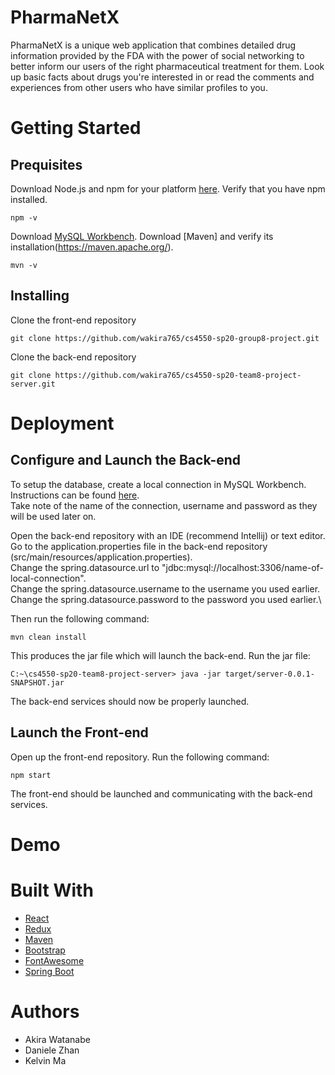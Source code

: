 # PharmaNetX
PharmaNetX is a unique web application that combines detailed drug information provided by the FDA with the power of social networking to better inform our users of the right pharmaceutical treatment for them. Look up basic facts about drugs you're interested in or read the comments and experiences from other users who have similar profiles to you.

# Getting Started

## Prequisites
Download Node.js and npm for your platform [here](https://nodejs.org/en/download/).
Verify that you have npm installed. 
```
npm -v
```
Download [MySQL Workbench](https://dev.mysql.com/downloads/workbench/).
Download [Maven] and verify its installation(https://maven.apache.org/).
```
mvn -v
```

## Installing
Clone the front-end repository
```
git clone https://github.com/wakira765/cs4550-sp20-group8-project.git
```
Clone the back-end repository
``` 
git clone https://github.com/wakira765/cs4550-sp20-team8-project-server.git
```

# Deployment

## Configure and Launch the Back-end
To setup the database, create a local connection in MySQL Workbench. Instructions can be found [here](https://dev.mysql.com/doc/workbench/en/wb-mysql-connections-new.html).\
Take note of the name of the connection, username and password as they will be used later on. 

Open the back-end repository with an IDE (recommend Intellij) or text editor.\
Go to the application.properties file in the back-end repository (src/main/resources/application.properties).\
Change the spring.datasource.url to "jdbc:mysql://localhost:3306/name-of-local-connection".\
Change the spring.datasource.username to the username you used earlier.\
Change the spring.datasource.password to the password you used earlier.\

Then run the following command:
```
mvn clean install
```
This produces the jar file which will launch the back-end.
Run the jar file:
```
C:~\cs4550-sp20-team8-project-server> java -jar target/server-0.0.1-SNAPSHOT.jar
```
The back-end services should now be properly launched.

## Launch the Front-end
Open up the front-end repository.
Run the following command:
```
npm start
```
The front-end should be launched and communicating with the back-end services.

# Demo


  


# Built With
- [React](https://github.com/facebook/react)
- [Redux](https://github.com/reduxjs/redux)
- [Maven](https://maven.apache.org/)
- [Bootstrap](https://getbootstrap.com/)
- [FontAwesome](https://fontawesome.com/)
- [Spring Boot](https://spring.io/projects/spring-boot)

# Authors
 - Akira Watanabe
 - Daniele Zhan
 - Kelvin Ma

